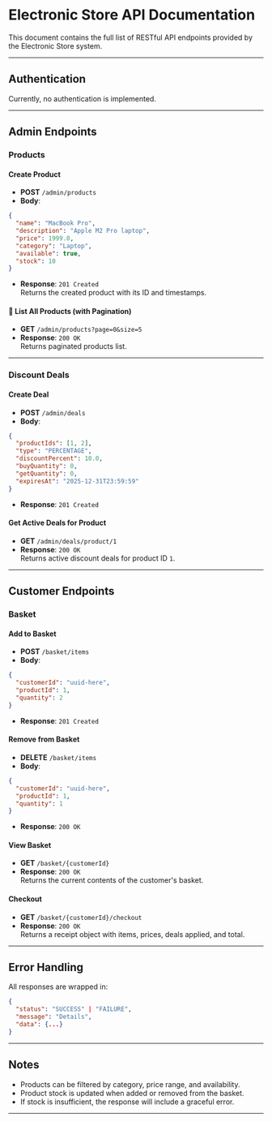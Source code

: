 # Electronic Store API Documentation

This document contains the full list of RESTful API endpoints provided by the Electronic Store system.

---

## Authentication

Currently, no authentication is implemented.

---

## Admin Endpoints

### Products

#### Create Product
- **POST** `/admin/products`
- **Body**: 
```json
{
  "name": "MacBook Pro",
  "description": "Apple M2 Pro laptop",
  "price": 1999.0,
  "category": "Laptop",
  "available": true,
  "stock": 10
}
```
- **Response**: `201 Created`  
Returns the created product with its ID and timestamps.

#### 📄 List All Products (with Pagination)
- **GET** `/admin/products?page=0&size=5`
- **Response**: `200 OK`  
Returns paginated products list.

---

### Discount Deals

#### Create Deal
- **POST** `/admin/deals`
- **Body**: 
```json
{
  "productIds": [1, 2],
  "type": "PERCENTAGE",
  "discountPercent": 10.0,
  "buyQuantity": 0,
  "getQuantity": 0,
  "expiresAt": "2025-12-31T23:59:59"
}
```
- **Response**: `201 Created`

#### Get Active Deals for Product
- **GET** `/admin/deals/product/1`
- **Response**: `200 OK`  
Returns active discount deals for product ID `1`.

---

## Customer Endpoints

### Basket

#### Add to Basket
- **POST** `/basket/items`
- **Body**: 
```json
{
  "customerId": "uuid-here",
  "productId": 1,
  "quantity": 2
}
```
- **Response**: `201 Created`

#### Remove from Basket
- **DELETE** `/basket/items`
- **Body**: 
```json
{
  "customerId": "uuid-here",
  "productId": 1,
  "quantity": 1
}
```
- **Response**: `200 OK`

#### View Basket
- **GET** `/basket/{customerId}`
- **Response**: `200 OK`  
Returns the current contents of the customer's basket.

#### Checkout
- **GET** `/basket/{customerId}/checkout`
- **Response**: `200 OK`  
Returns a receipt object with items, prices, deals applied, and total.

---

## Error Handling

All responses are wrapped in:
```json
{
  "status": "SUCCESS" | "FAILURE",
  "message": "Details",
  "data": {...}
}
```

---

## Notes

- Products can be filtered by category, price range, and availability.
- Product stock is updated when added or removed from the basket.
- If stock is insufficient, the response will include a graceful error.

---
